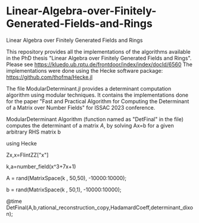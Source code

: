 # Linear-Algebra-over-Finitely-Generated-Fields-and-Rings
Linear Algebra over Finitely Generated Fields and Rings 

This repository provides all the implementations of the algorithms available in the PhD thesis "Linear Algebra over Finitely Generated Fields and Rings". Please see https://kluedo.ub.rptu.de/frontdoor/index/index/docId/6560 
The implementations were done using the Hecke software package: https://github.com/thofma/Hecke.jl

The file ModularDeterminant.jl provides a determinant computation algorithm using modular techniques. It contains the implementations done for the paper "Fast and Practical Algorithm for Computing the Determinant of a Matrix over Number Fields" for ISSAC 2023 conference. 

ModularDeterminant Algorithm (function named as "DetFinal" in the file) computes the determinant of a matrix $A$, by solving Ax=b for a given arbitrary RHS matrix b  


using Hecke

Zx,x=FlintZZ["x"]

k,a=number_field(x^3+7x+1)

A = rand(MatrixSpace(k , 50,50), -10000:10000);

b = rand(MatrixSpace(k , 50,1), -10000:10000);

@time DetFinal(A,b,rational_reconstruction_copy,HadamardCoeff,determinant_dixon);
